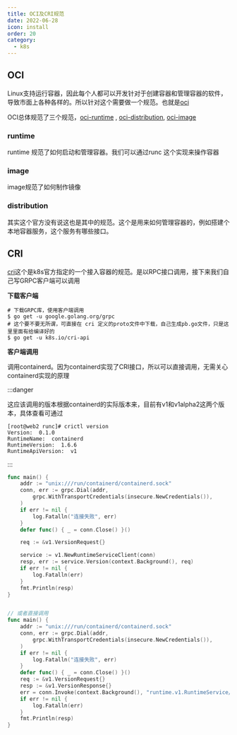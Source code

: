 ```yaml
---
title: OCI及CRI规范
date: 2022-06-28
icon: install
order: 20
category:
  - k8s
---
```


## OCI

Linux支持运行容器，因此每个人都可以开发针对于创建容器和管理容器的软件，导致市面上各种各样的。所以针对这个需要做一个规范。也就是[oci]

OCI总体规范了三个规范，[oci-runtime] , [oci-distribution], [oci-image]

### runtime

runtime 规范了如何启动和管理容器。我们可以通过runc 这个实现来操作容器

### image

image规范了如何制作镜像

### distribution

其实这个官方没有说这也是其中的规范。这个是用来如何管理容器的，例如搭建个本地容器服务，这个服务有哪些接口。


## CRI

[cri]这个是k8s官方指定的一个接入容器的规范。是以RPC接口调用，接下来我们自己写GRPC客户端可以调用

**下载客户端**

```shell
# 下载GRPC库，使用客户端调用
$ go get -u google.golang.org/grpc 
# 这个要不要无所谓，可直接在 cri 定义的proto文件中下载，自己生成pb.go文件，只是这里里面有给编译好的
$ go get -u k8s.io/cri-api
```

**客户端调用**

调用containerd。因为containerd实现了CRI接口，所以可以直接调用，无需关心containerd实现的原理

:::danger

这应该调用的版本根据containerd的实际版本来，目前有v1和v1alpha2这两个版本，具体查看可通过

```shell
[root@web2 runc]# crictl version
Version:  0.1.0
RuntimeName:  containerd
RuntimeVersion:  1.6.6
RuntimeApiVersion:  v1
```

:::

```go
func main() {
	addr := "unix:///run/containerd/containerd.sock"
	conn, err := grpc.Dial(addr,
		grpc.WithTransportCredentials(insecure.NewCredentials()),
	)
	if err != nil {
		log.Fatalln("连接失败", err)
	}
	defer func() { _ = conn.Close() }()

	req := &v1.VersionRequest{}

	service := v1.NewRuntimeServiceClient(conn)
	resp, err := service.Version(context.Background(), req)
	if err != nil {
		log.Fatalln(err)
	}
	fmt.Println(resp)
}


// 或者直接调用
func main() {
	addr := "unix:///run/containerd/containerd.sock"
	conn, err := grpc.Dial(addr,
		grpc.WithTransportCredentials(insecure.NewCredentials()),
	)
	if err != nil {
		log.Fatalln("连接失败", err)
	}
	defer func() { _ = conn.Close() }()
	req := &v1.VersionRequest{}
	resp := &v1.VersionResponse{}
	err = conn.Invoke(context.Background(), "runtime.v1.RuntimeService/Version", req, resp)
	if err != nil {
		log.Fatalln(err)
	}
	fmt.Println(resp)
}
```


[k8s-1.18]: 11-k8s安装-kubeadm.md
[oci]: https://opencontainers.org
[oci-runtime]: https://github.com/opencontainers/runtime-spec
[oci-distribution]: https://github.com/opencontainers/distribution-spec
[oci-image]: https://github.com/opencontainers/image-spec
[runc]: https://github.com/opencontainers/runc
[containerd]: https://github.com/containerd/containerd
[cri]: https://github.com/kubernetes/cri-api/blob/c75ef5b/pkg/apis/runtime/v1/api.proto